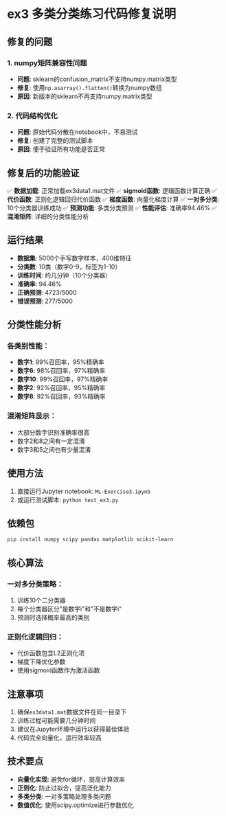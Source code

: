 # ex3 多类分类练习代码修复说明

## 修复的问题

### 1. **numpy矩阵兼容性问题**
- **问题**: sklearn的confusion_matrix不支持numpy.matrix类型
- **修复**: 使用`np.asarray().flatten()`转换为numpy数组
- **原因**: 新版本的sklearn不再支持numpy.matrix类型

### 2. **代码结构优化**
- **问题**: 原始代码分散在notebook中，不易测试
- **修复**: 创建了完整的测试脚本
- **原因**: 便于验证所有功能是否正常

## 修复后的功能验证

✅ **数据加载**: 正常加载ex3data1.mat文件
✅ **sigmoid函数**: 逻辑函数计算正确
✅ **代价函数**: 正则化逻辑回归代价函数
✅ **梯度函数**: 向量化梯度计算
✅ **一对多分类**: 10个分类器训练成功
✅ **预测功能**: 多类分类预测
✅ **性能评估**: 准确率94.46%
✅ **混淆矩阵**: 详细的分类性能分析

## 运行结果

- **数据集**: 5000个手写数字样本，400维特征
- **分类数**: 10类（数字0-9，标签为1-10）
- **训练时间**: 约几分钟（10个分类器）
- **准确率**: 94.46%
- **正确预测**: 4723/5000
- **错误预测**: 277/5000

## 分类性能分析

### 各类别性能：
- **数字1**: 99%召回率，95%精确率
- **数字6**: 98%召回率，97%精确率  
- **数字10**: 99%召回率，97%精确率
- **数字2**: 92%召回率，95%精确率
- **数字8**: 92%召回率，93%精确率

### 混淆矩阵显示：
- 大部分数字识别准确率很高
- 数字2和8之间有一定混淆
- 数字3和5之间也有少量混淆

## 使用方法

1. 直接运行Jupyter notebook: `ML-Exercise3.ipynb`
2. 或运行测试脚本: `python test_ex3.py`

## 依赖包

```bash
pip install numpy scipy pandas matplotlib scikit-learn
```

## 核心算法

### 一对多分类策略：
1. 训练10个二分类器
2. 每个分类器区分"是数字i"和"不是数字i"
3. 预测时选择概率最高的类别

### 正则化逻辑回归：
- 代价函数包含L2正则化项
- 梯度下降优化参数
- 使用sigmoid函数作为激活函数

## 注意事项

1. 确保`ex3data1.mat`数据文件在同一目录下
2. 训练过程可能需要几分钟时间
3. 建议在Jupyter环境中运行以获得最佳体验
4. 代码完全向量化，运行效率较高

## 技术要点

- **向量化实现**: 避免for循环，提高计算效率
- **正则化**: 防止过拟合，提高泛化能力
- **多类分类**: 一对多策略处理多类问题
- **数值优化**: 使用scipy.optimize进行参数优化 